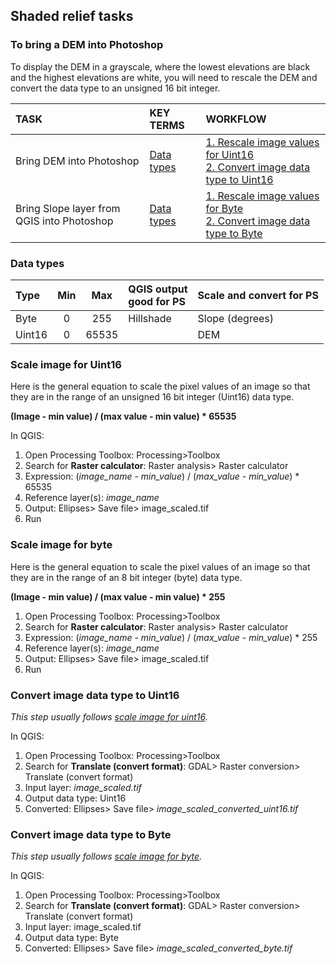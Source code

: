 ## Shaded relief tasks    

### To bring a DEM into Photoshop  

To display the DEM in a grayscale, where the lowest elevations are black and the highest elevations are white, you will need to rescale the DEM and convert the data type to an unsigned 16 bit integer.  

| TASK | KEY TERMS | WORKFLOW |
| :--- | :--- | :--- |
| Bring DEM into Photoshop | [Data types][0] | [1. Rescale image values for Uint16][1]<br>[2. Convert image data type to Uint16][2] |  
| Bring Slope layer from QGIS into Photoshop | [Data types][0] |  [1. Rescale image values for Byte][3]<br>[2. Convert image data type to Byte][4] |      


### Data types  

| Type | Min | Max | QGIS output<br>good for PS  | Scale and convert for PS |
| :--- | :---: | :---: | :--- | :--- |
| Byte | 0 | 255 | Hillshade | Slope (degrees) |
| Uint16 | 0 | 65535 | | DEM |  

### Scale image for Uint16  

Here is the general equation to scale the pixel values of an image so that they are in the range of an unsigned 16 bit integer (Uint16) data type.   

**(Image - min value) / (max value - min value) * 65535**  

In QGIS:  

1. Open Processing Toolbox: Processing>Toolbox  
2. Search for **Raster calculator**: Raster analysis> Raster calculator  
3. Expression: (_image_name_ - _min_value_) / (_max_value_ - _min_value_) * 65535  
4. Reference layer(s): _image_name_  
5. Output: Ellipses> Save file> image_scaled.tif  
6. Run  

### Scale image for byte  

Here is the general equation to scale the pixel values of an image so that they are in the range of an 8 bit integer (byte) data type.   

**(Image - min value) / (max value - min value) * 255**  

1. Open Processing Toolbox: Processing>Toolbox  
2. Search for **Raster calculator**: Raster analysis> Raster calculator  
3. Expression: (_image_name_ - _min_value_) / (_max_value_ - _min_value_) * 255  
4. Reference layer(s): _image_name_  
5. Output: Ellipses> Save file> image_scaled.tif  
6. Run  


### Convert image data type to Uint16

_This step usually follows [scale image for uint16][1]._  

In QGIS:  

1. Open Processing Toolbox: Processing>Toolbox  
2. Search for **Translate (convert format)**: GDAL> Raster conversion> Translate (convert format)  
3. Input layer: _image_scaled.tif_  
4. Output data type: Uint16  
5. Converted: Ellipses> Save file> _image_scaled_converted_uint16.tif_   

### Convert image data type to Byte  

_This step usually follows [scale image for byte][3]._  

In QGIS:  

1. Open Processing Toolbox: Processing>Toolbox  
2. Search for **Translate (convert format)**: GDAL> Raster conversion> Translate (convert format)  
3. Input layer: image_scaled.tif  
4. Output data type: Byte  
5. Converted: Ellipses> Save file> _image_scaled_converted_byte.tif_   


[0]: #data-types  
[1]: #scale-image-for-uint16  
[2]: #convert-image-data-type-to-uint16  
[3]: #scale-image-for-byte  
[4]: #convert-image-data-type-to-byte  

